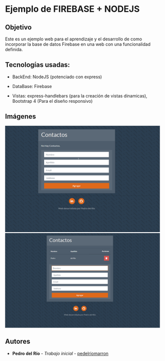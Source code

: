 # Ejemplo de FIREBASE + NODEJS
## Objetivo 

Este es un ejemplo web para el aprendizaje y el desarrollo de como incorporar la base de datos Firebase en una web con una funcionalidad definida.

## Tecnologías usadas:

* BackEnd: NodeJS (potenciado con express)

* DataBase: Firebase

* Vistas: express-handlebars (para la creación de vistas dinamicas), Bootstrap 4 (Para el diseño responsivo)


## Imágenes


![Texto alternativo](./src/public/1.png)
![Texto alternativo](./src/public/2.png)

## Autores

* **Pedro del Río** - *Trabajo inicial* - [pedelriomarron](https://github.com/pedelriomarron)